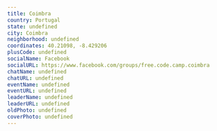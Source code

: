 ```yaml
---
title: Coimbra
country: Portugal
state: undefined
city: Coimbra
neighborhood: undefined
coordinates: 40.21098, -8.429206
plusCode: undefined
socialName: Facebook
socialURL: https://www.facebook.com/groups/free.code.camp.coimbra
chatName: undefined
chatURL: undefined
eventName: undefined
eventURL: undefined
leaderName: undefined
leaderURL: undefined
oldPhoto: undefined
coverPhoto: undefined
---
```

